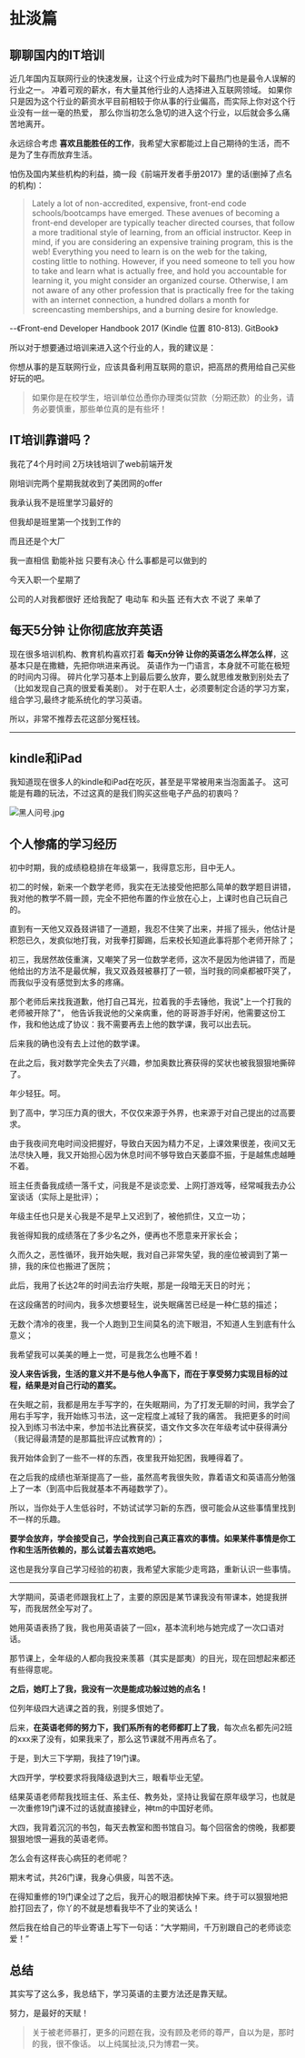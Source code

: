 # 扯淡篇

## 聊聊国内的IT培训

近几年国内互联网行业的快速发展，让这个行业成为时下最热门也是最令人误解的行业之一。
冲着可观的薪水，有大量其他行业的人选择进入互联网领域。
如果你只是因为这个行业的薪资水平目前相较于你从事的行业偏高，而实际上你对这个行业没有一丝一毫的热爱，
那么你当初怎么急切的进入这个行业，以后就会多么痛苦地离开。

永远综合考虑 **喜欢且能胜任的工作**，我希望大家都能过上自己期待的生活，而不是为了生存而放弃生活。

怕伤及国内某些机构的利益，摘一段《前端开发者手册2017》里的话(删掉了点名的机构)：
>Lately a lot of non-accredited, expensive, front-end code schools/bootcamps have emerged.
 These avenues of becoming a front-end developer are typically teacher directed courses, that follow a more traditional style of learning, from an official instructor.
 Keep in mind, if you are considering an expensive training program, this is the web! 
 Everything you need to learn is on the web for the taking, costing little to nothing. 
 However, if you need someone to tell you how to take and learn what is actually free, and hold you accountable for learning it, you might consider an organized course. 
 Otherwise, I am not aware of any other profession that is practically free for the taking with an internet connection, a hundred dollars a month for screencasting memberships, and a burning desire for knowledge.
                                                                         
 --《Front-end Developer Handbook 2017 (Kindle 位置 810-813). GitBook》
 
 所以对于想要通过培训来进入这个行业的人，我的建议是：
 
 你想从事的是互联网行业，应该具备利用互联网的意识，把高昂的费用给自己买些好玩的吧。
 >如果你是在校学生，培训单位怂恿你办理类似贷款（分期还款）的业务，请务必要慎重，那些单位真的是有些坏！
 
## IT培训靠谱吗？

我花了4个月时间 2万块钱培训了web前端开发

刚培训完两个星期我就收到了美团网的offer
  
我承认我不是班里学习最好的
   
但我却是班里第一个找到工作的 
    
而且还是个大厂
 
我一直相信 勤能补拙 只要有决心 什么事都是可以做到的

今天入职一个星期了

公司的人对我都很好  还给我配了 电动车 和头盔 还有大衣   不说了  来单了

## 每天5分钟 让你彻底放弃英语

现在很多培训机构、教育机构喜欢打着 **每天n分钟 让你的英语怎么样怎么样**，这基本只是在撒糖，先把你哄进来再说。
英语作为一门语言，本身就不可能在极短的时间内习得。
碎片化学习基本上到最后要么放弃，要么就思维发散到别处去了（比如发现自己真的很爱看美剧）。
对于在职人士，必须要制定合适的学习方案，组合学习,最终才能系统化的学习英语。

所以，非常不推荐去花这部分冤枉钱。
 
---

## kindle和iPad
我知道现在很多人的kindle和iPad在吃灰，甚至是平常被用来当泡面盖子。
这可能是有趣的玩法，不过这真的是我们购买这些电子产品的初衷吗？

![黑人问号.jpg](../assets/黑人问号.jpg)


## 个人惨痛的学习经历

初中时期，我的成绩稳稳排在年级第一，我得意忘形，目中无人。

初二的时候，新来一个数学老师，我实在无法接受他把那么简单的数学题目讲错，我对他的教学不屑一顾，完全不把他布置的作业放在心上，上课时也自己玩自己的。
    
直到有一天他又双叒叕讲错了一道题，我忍不住笑了出来，并摇了摇头，他估计是积怨已久，发疯似地打我，对我拳打脚踢，后来校长知道此事将那个老师开除了；

初三，我居然故伎重演，又嘲笑了另一位数学老师，这次不是因为他讲错了，而是他给出的方法不是最优解，我又双叒叕被暴打了一顿，当时我的同桌都被吓哭了，而我似乎没有感觉到太多的疼痛。

那个老师后来找我道歉，他打自己耳光，拉着我的手去锤他，我说"上一个打我的老师被开除了"，
他告诉我说他的父亲病重，他的哥哥游手好闲，他需要这份工作，我和他达成了协议：我不需要再去上他的数学课，我可以出去玩。

后来我的确也没有去上过他的数学课。
    
在此之后，我对数学完全失去了兴趣，参加奥数比赛获得的奖状也被我狠狠地撕碎了。

年少轻狂。呵。


到了高中，学习压力真的很大，不仅仅来源于外界，也来源于对自己提出的过高要求。
    
由于我夜间充电时间没把握好，导致白天因为精力不足，上课效果很差，夜间又无法尽快入睡，我又开始担心因为休息时间不够导致白天萎靡不振，于是越焦虑越睡不着。

班主任责备我成绩一落千丈，问我是不是谈恋爱、上网打游戏等，经常喊我去办公室谈话（实际上是批评）；

年级主任也只是关心我是不是早上又迟到了，被他抓住，又立一功；

我爸得知我的成绩落在了多少名之外，便再也不愿意来开家长会；

久而久之，恶性循环，我开始失眠，我对自己非常失望，我的座位被调到了第一排，我的床位也搬进了医院；

此后，我用了长达2年的时间去治疗失眠，那是一段暗无天日的时光；

在这段痛苦的时间内，我多次想要轻生，说失眠痛苦已经是一种仁慈的描述；

无数个清冷的夜里，我一个人跑到卫生间莫名的流下眼泪，不知道人生到底有什么意义；

我希望我可以美美的睡上一觉，可是我怎么也睡不着！
    
**没人来告诉我，生活的意义并不是与他人争高下，而在于享受努力实现目标的过程，结果是对自己行动的嘉奖。**
    
在失眠之前，我都是用左手写字的，在失眠期间，为了打发无聊的时间，我学会了用右手写字，我开始练习书法，这一定程度上减轻了我的痛苦。
我把更多的时间投入到练习书法中来，参加书法比赛获奖，语文作文多次在年级考试中获得满分（我记得最清楚的是那篇批评应试教育的）；

我开始体会到了一些不一样的东西，夜里我开始犯困，我睡得着了。

在之后我的成绩也渐渐提高了一些，虽然高考我很失败，靠着语文和英语高分勉强上了一本（到高中后我就基本不再碰数学了）。

所以，当你处于人生低谷时，不妨试试学习新的东西，很可能会从这些事情里找到不一样的乐趣。

**要学会放弃，学会接受自己，学会找到自己真正喜欢的事情。如果某件事情是你工作和生活所依赖的，那么试着去喜欢她吧。**

这也是我分享自己学习经验的初衷，我希望大家能少走弯路，重新认识一些事情。

---

大学期间，英语老师跟我杠上了，主要的原因是某节课我没有带课本，她提我拼写，而我居然全写对了。

她用英语表扬了我，我也用英语装了一回x，基本流利地与她完成了一次口语对话。

那节课上，全年级的人都向我投来羡慕（其实是鄙夷）的目光，现在回想起来都还有些得意呢。

**之后，她盯上了我，我没有一次是能成功躲过她的点名！**

位列年级四大逃课之首的我，别提多恨她了。

后来，**在英语老师的努力下，我们系所有的老师都盯上了我**，每次点名都先问2班的xxx来了没有，如果我来了，那么这节课就不用再点名了。

于是，到大三下学期，我挂了19门课。

大四开学，学校要求将我降级退到大三，眼看毕业无望。

结果英语老师帮我找班主任、系主任、教务处，坚持让我留在原年级学习，也就是一次重修19门课不过的话就直接肄业，神tm的中国好老师。

大四，我背着沉沉的书包，每天去教室和图书馆自习。每个回宿舍的傍晚，我都要狠狠地恨一遍我的英语老师。

怎么会有这样丧心病狂的老师呢？

期末考试，共26门课，我身心俱疲，叫苦不迭。

在得知重修的19门课全过了之后，我开心的眼泪都快掉下来。终于可以狠狠地把脸打回去了，你丫的不就是想看我毕不了业的笑话么！

然后我在给自己的毕业寄语上写下一句话：“大学期间，千万别跟自己的老师谈恋爱！”

## 总结

其实写了这么多，我总结下，学习英语的主要方法还是靠天赋。

努力，是最好的天赋！

>关于被老师暴打，更多的问题在我，没有顾及老师的尊严，自以为是，那时的我，很不像话。 
以上纯属扯淡,只为博君一笑。


